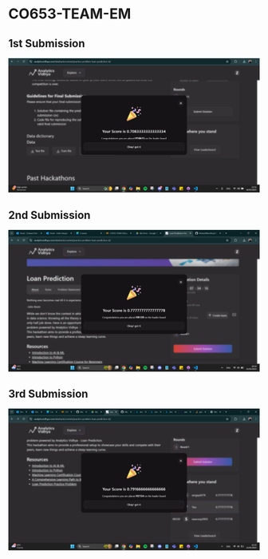 # CO653-TEAM-EM

## 1st Submission
![1st Submission](https://github.com/MuneefMumthas/CO653-TEAM-EM/blob/main/assets/Screenshot%20(186).png)

## 2nd Submission
![2nd Submission](https://github.com/MuneefMumthas/CO653-TEAM-EM/blob/main/assets/Screenshot%20(199).png)

## 3rd Submission
![3rd Submission](https://github.com/MuneefMumthas/CO653-TEAM-EM/blob/main/assets/Screenshot%20(200).png)
